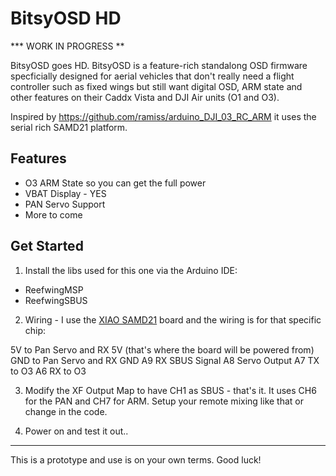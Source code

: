 BitsyOSD HD
=======

*** WORK IN PROGRESS **

BitsyOSD goes HD. BitsyOSD is a feature-rich standalong OSD firmware specficially designed for aerial vehicles that don't really need a flight controller such as fixed wings but still want digital OSD, ARM state and other features on their Caddx Vista and DJI Air units (O1 and O3). 

Inspired by https://github.com/ramiss/arduino_DJI_03_RC_ARM it uses the serial rich SAMD21 platform.

## Features

- O3 ARM State so you can get the full power
- VBAT Display - YES
- PAN Servo Support
- More to come


## Get Started

1. Install the libs used for this one via the Arduino IDE:

- ReefwingMSP
- ReefwingSBUS

2. Wiring - I use the [XIAO SAMD21](https://www.seeedstudio.com/Seeeduino-XIAO-Arduino-Microcontroller-SAMD21-Cortex-M0+-p-4426.html) board and the wiring is for that specific chip:

5V to Pan Servo and RX 5V  (that's where the board will be powered from)
GND to Pan Servo and RX GND
A9 RX SBUS Signal
A8 Servo Output
A7 TX to O3
A6 RX to O3

3. Modify the XF Output Map to have CH1 as SBUS - that's it. It uses CH6 for the PAN and CH7 for ARM. Setup your remote mixing like that or change in the code.

4. Power on and test it out..

---

 This is a prototype and use is on your own terms. Good luck!


